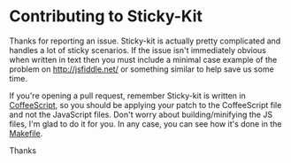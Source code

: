 # Contributing to Sticky-Kit


Thanks for reporting an issue. Sticky-kit is actually pretty complicated and
handles a lot of sticky scenarios. If the issue isn't immediately obvious when
written in text then you must include a minimal case example of the problem on
<http://jsfiddle.net/> or something similar to help save us some time.

If you're opening a pull request, remember Sticky-kit is written in
[CoffeeScript](http://coffeescript.org/), so you should be applying your patch
to the CoffeeScript file and not the JavaScript files. Don't worry about
building/minifying the JS files, I'm glad to do it for you. In any case, you
can see how it's done in the
[Makefile](https://github.com/leafo/sticky-kit/blob/master/Makefile).

Thanks
